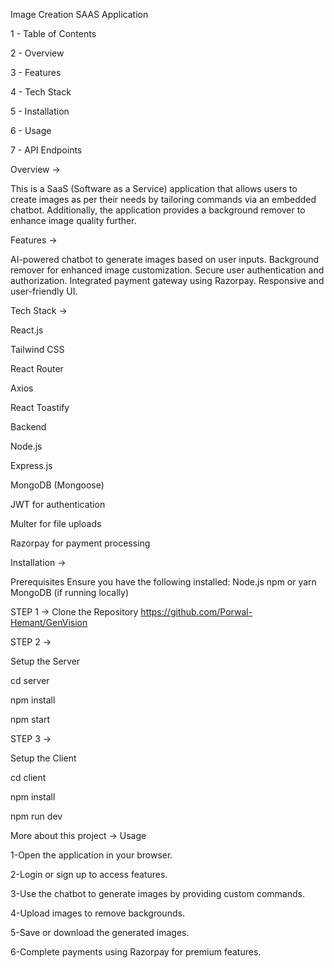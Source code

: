 Image Creation SAAS Application

1 - Table of Contents 

2 - Overview

3 - Features

4 - Tech Stack

5 - Installation

6 - Usage

7 - API Endpoints

Overview ->

This is a SaaS (Software as a Service) application that allows users to create images as per their needs by tailoring commands via an embedded chatbot. Additionally, the application provides a background remover to enhance image quality further.

Features ->

AI-powered chatbot to generate images based on user inputs.
Background remover for enhanced image customization.
Secure user authentication and authorization.
Integrated payment gateway using Razorpay.
Responsive and user-friendly UI.

Tech Stack ->

React.js

Tailwind CSS

React Router

Axios

React Toastify

Backend

Node.js

Express.js

MongoDB (Mongoose)

JWT for authentication

Multer for file uploads

Razorpay for payment processing


Installation ->

Prerequisites
Ensure you have the following installed:
Node.js
npm or yarn
MongoDB (if running locally)

STEP 1 -> 
Clone the Repository
https://github.com/Porwal-Hemant/GenVision

STEP 2 -> 

Setup the Server

cd server

npm install

npm start

STEP 3 -> 

Setup the Client

cd client

npm install

npm run dev


More about this project -> 
Usage

1-Open the application in your browser.

2-Login or sign up to access features.

3-Use the chatbot to generate images by providing custom commands.

4-Upload images to remove backgrounds.

5-Save or download the generated images.

6-Complete payments using Razorpay for premium features.
